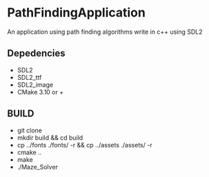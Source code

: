 # PathFindingApplication
An application using path finding algorithms write in c++ using SDL2

## Depedencies
- SDL2
- SDL2_ttf
- SDL2_image
- CMake 3.10 or +

## BUILD
- git clone
- mkdir build && cd build
- cp ../fonts ./fonts/ -r && cp ../assets ./assets/ -r
- cmake ..
- make
- ./Maze_Solver
